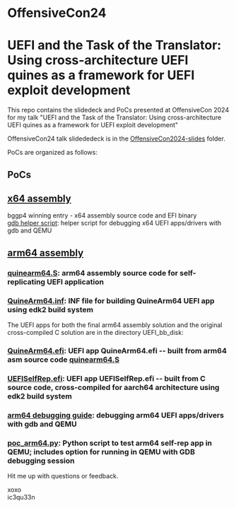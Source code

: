 # OffensiveCon24       
# UEFI and the Task of the Translator: Using cross-architecture UEFI quines as a framework for UEFI exploit development       
      
This repo contains the slidedeck and PoCs presented at OffensiveCon 2024 for my talk "UEFI and the Task of the Translator: Using cross-architecture UEFI quines as a framework for UEFI exploit development"         
      
OffensiveCon24 talk slidededeck is in the [OffensiveCon2024-slides](OffensiveCon2024-slides/) folder.        
      
PoCs are organized as follows:        
## PoCs      
## [x64 assembly](x64-uefi-exploits/)       
  
bggp4 winning entry - x64 assembly source code and EFI binary      
[gdb helper script](x64-uefi-exploits/gdb_helper.py): helper script for debugging x64 UEFI apps/drivers with gdb and QEMU      
  
## [arm64 assembly](arm64-uefi-exploits/)      
  
### [quinearm64.S](arm64-uefi-exploits/arm64-uefi-quine/quinearm64.S): arm64 assembly source code for self-replicating UEFI application       
### [QuineArm64.inf](arm64-uefi-exploits/arm64-uefi-quine/QuineArm64.inf): INF file for building QuineArm64 UEFI app using edk2 build system  
  
The UEFI apps for both the final arm64 assembly solution and the original cross-compiled C solution are in the directory UEFI_bb_disk:   
### [QuineArm64.efi](arm64-uefi-exploits/UEFI_bb_disk/): UEFI app QuineArm64.efi -- built from arm64 asm source code [quinearm64.S](arm64-uefi-exploits/arm64-uefi-quine/quinearm64.S)  
### [UEFISelfRep.efi](arm64-uefi-exploits/UEFI_bb_disk/): UEFI app UEFISelfRep.efi -- built from C source code, cross-compiled for aarch64 architecture using edk2 build system  
  
### [arm64 debugging guide](arm64-uefi-exploits/arm64-uefi-quine/ARM64-UEFI-Debugging-QEMU-GDB.md): debugging arm64 UEFI apps/drivers with gdb and QEMU      
### [poc_arm64.py](arm64-uefi-exploits/poc_arm64.py): Python script to test arm64 self-rep app in QEMU; includes option for running in QEMU with GDB debugging session  
        
Hit me up with questions or feedback.         
         
xoxo           
ic3qu33n           
